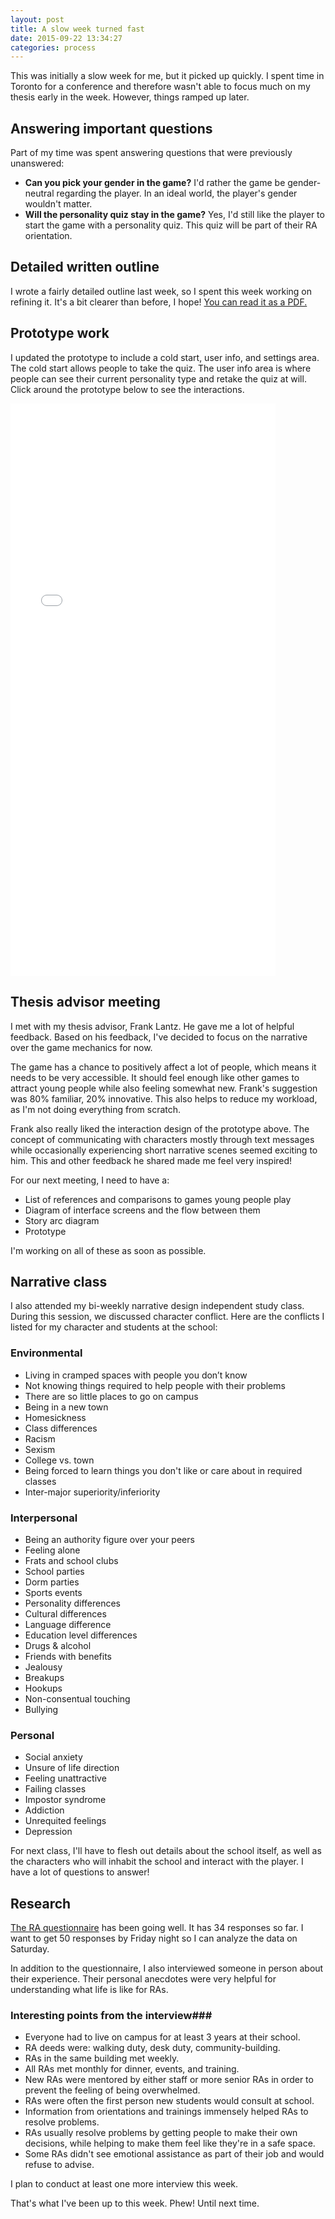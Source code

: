 ```yaml
---
layout: post
title: A slow week turned fast
date: 2015-09-22 13:34:27
categories: process
---
```


This was initially a slow week for me, but it picked up quickly. I spent time in Toronto for a conference and therefore wasn't able to focus much on my thesis early in the week. However, things ramped up later.

## Answering important questions
Part of my time was spent answering questions that were previously unanswered:

- **Can you pick your gender in the game?** I'd rather the game be gender-neutral regarding the player. In an ideal world, the player's gender wouldn't matter.
- **Will the personality quiz stay in the game?** Yes, I'd still like the player to start the game with a personality quiz. This quiz will be part of their RA orientation.

## Detailed written outline
I wrote a fairly detailed outline last week, so I spent this week working on refining it. It's a bit clearer than before, I hope! [You can read it as a PDF.](/assets/docs/CattSmall_Outline%23_2015-09-22.pdf)

## Prototype work
I updated the prototype to include a cold start, user info, and settings area. The cold start allows people to take the quiz. The user info area is where people can see their current personality type and retake the quiz at will. Click around the prototype below to see the interactions.

<iframe width="424" height="916" src="//invis.io/FD49G6XM6" frameborder="0" allowfullscreen></iframe>

## Thesis advisor meeting
I met with my thesis advisor, Frank Lantz. He gave me a lot of helpful feedback. Based on his feedback, I've decided to focus on the narrative over the game mechanics for now.

The game has a chance to positively affect a lot of people, which means it needs to be very accessible. It should feel enough like other games to attract young people while also feeling somewhat new. Frank's suggestion was 80% familiar, 20% innovative. This also helps to reduce my workload, as I'm not doing everything from scratch.

Frank also really liked the interaction design of the prototype above. The concept of communicating with characters mostly through  text messages while occasionally experiencing short narrative scenes seemed exciting to him. This and other feedback he shared made me feel very inspired!

For our next meeting, I need to have a:

- List of references and comparisons to games young people play
- Diagram of interface screens and the flow between them
- Story arc diagram
- Prototype

I'm working on all of these as soon as possible.

## Narrative class
I also attended my bi-weekly narrative design independent study class. During this session, we discussed character conflict. Here are the conflicts I listed for my character and students at the school:

### Environmental

- Living in cramped spaces with people you don’t know
- Not knowing things required to help people with their problems
- There are so little places to go on campus
- Being in a new town
- Homesickness
- Class differences
- Racism
- Sexism
- College vs. town
- Being forced to learn things you don't like or care about in required classes
- Inter-major superiority/inferiority

### Interpersonal

- Being an authority figure over your peers
- Feeling alone
- Frats and school clubs
- School parties
- Dorm parties
- Sports events
- Personality differences
- Cultural differences
- Language difference
- Education level differences
- Drugs & alcohol
- Friends with benefits
- Jealousy
- Breakups
- Hookups
- Non-consentual touching
- Bullying

### Personal

- Social anxiety
- Unsure of life direction
- Feeling unattractive
- Failing classes
- Impostor syndrome
- Addiction
- Unrequited feelings
- Depression

For next class, I'll have to flesh out details about the school itself, as well as the characters who will inhabit the school and interact with the player. I have a lot of questions to answer!

## Research
[The RA questionnaire](http://goo.gl/forms/15MK3HBG67) has been going well. It has 34 responses so far. I want to get 50 responses by Friday night so I can analyze the data on Saturday.

In addition to the questionnaire, I also interviewed someone in person about their experience. Their personal anecdotes were very helpful for understanding what life is like for RAs.

### Interesting points from the interview###

- Everyone had to live on campus for at least 3 years at their school.
- RA deeds were: walking duty, desk duty, community-building.
- RAs in the same building met weekly.
- All RAs met monthly for dinner, events, and training.
- New RAs were mentored by either staff or more senior RAs in order to prevent the feeling of being overwhelmed.
- RAs were often the first person new students would consult at school.
- Information from orientations and trainings immensely helped RAs to resolve problems.
- RAs usually resolve problems by getting people to make their own decisions, while helping to make them feel like they're in a safe space.
- Some RAs didn't see emotional assistance as part of their job and would refuse to advise.

I plan to conduct at least one more interview this week.

That's what I've been up to this week. Phew! Until next time.
